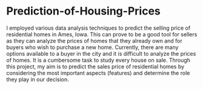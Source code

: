 # Prediction-of-Housing-Prices

I employed various data analysis techniques to predict the selling price of residential homes in Ames, Iowa. This can prove to be a good tool for sellers as they can analyze the prices of homes that they already own and for buyers who wish to purchase a new home. Currently, there are many options available to a buyer in the city and it is difficult to analyze the prices of homes. It is a cumbersome task to study every house on sale. Through this project, my aim is to predict the sales price of residential homes by considering the most important aspects (features) and determine the role they play in our decision.
